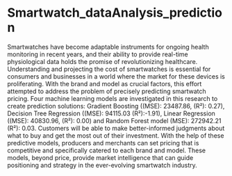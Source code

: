 # Smartwatch_dataAnalysis_prediction
Smartwatches have become adaptable instruments for
 ongoing health monitoring in recent years, and their ability
 to provide real-time physiological data holds the promise of
 revolutionizing healthcare. Understanding and projecting the cost
 of smartwatches is essential for consumers and businesses in a
 world where the market for these devices is proliferating. With
 the brand and model as crucial factors, this effort attempted to
 address the problem of precisely predicting smartwatch pricing.
 Four machine learning models are investigated in this research to
 create prediction solutions: Gradient Boosting ((MSE): 23487.86,
 (R²): 0.27), Decision Tree Regression ((MSE): 94115.03 (R²):-1.91), Linear Regression ((MSE): 40830.96, (R²): 0.00) and
 Random Forest model (MSE): 272942.21 (R²): 0.03. Customers
 will be able to make better-informed judgments about what to
 buy and get the most out of their investment. With the help of
 these predictive models, producers and merchants can set pricing
 that is competitive and specifically catered to each brand and
 model. These models, beyond price, provide market intelligence
 that can guide positioning and strategy in the ever-evolving
 smartwatch industry.
